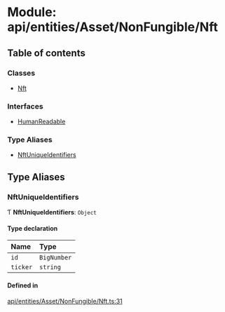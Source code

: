 # Module: api/entities/Asset/NonFungible/Nft

## Table of contents

### Classes

- [Nft](../wiki/api.entities.Asset.NonFungible.Nft.Nft)

### Interfaces

- [HumanReadable](../wiki/api.entities.Asset.NonFungible.Nft.HumanReadable)

### Type Aliases

- [NftUniqueIdentifiers](../wiki/api.entities.Asset.NonFungible.Nft#nftuniqueidentifiers)

## Type Aliases

### NftUniqueIdentifiers

Ƭ **NftUniqueIdentifiers**: `Object`

#### Type declaration

| Name | Type |
| :------ | :------ |
| `id` | `BigNumber` |
| `ticker` | `string` |

#### Defined in

[api/entities/Asset/NonFungible/Nft.ts:31](https://github.com/PolymeshAssociation/polymesh-sdk/blob/079537ad/src/api/entities/Asset/NonFungible/Nft.ts#L31)
